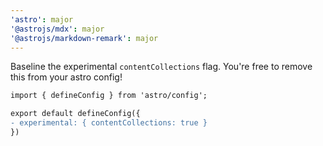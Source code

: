 ```yaml
---
'astro': major
'@astrojs/mdx': major
'@astrojs/markdown-remark': major
---
```


Baseline the experimental `contentCollections` flag. You're free to remove this from your astro config!

```diff
import { defineConfig } from 'astro/config';

export default defineConfig({
- experimental: { contentCollections: true }
})
